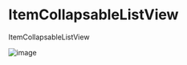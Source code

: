 # ItemCollapsableListView
ItemCollapsableListView

![image](https://github.com/genius-lin/ItemCollapsableListView/blob/master/snapshot/snapshot.png)
